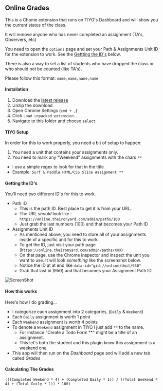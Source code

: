 ## Online Grades

This is a Chome extension that runs on TIYO's Dashboard and will show you the current status of the class.

It will remove anyone who has never completed an assignment (TA's, Observers, etc)

You need to open the `options` page and set your Path & Assignments Unit ID for the extension to work. See the [Gettting the ID's](#getting-the-ids) below.

There is also a way to set a list of students who have dropped the class or who should not be counted (like TA's). 

Please follow this format: `name,name,name,name`

#### Installation

1. Download the [latest release](https://github.com/twhitacre/tiyo-grader/releases)
2. Unzip the download
3. Open Chrome Settings (`cmd + ,`)
4. Click `Load unpacked extension...`
5. Navigate to this folder and choose `select`

#### TIYO Setup

In order for this to work properly, you need a bit of setup to happen:

1. You need a unit that contains your assignments only.
2. You need to mark any "Weekend" assignments with the chars `**`
  - I use a simple regex to look for that in the title
  - Example: `Surf & Paddle HTML/CSS Slice Assignment **`

#### Getting the ID's

You'll need two different ID's for this to work. 

- Path ID
  - This is the path ID. Best place to get it is from your URL.
  - The URL _should_ look like : `https://online.theironyard.com/admin/paths/100`
  - Just grab the last numbers (100) and that becomes your Path ID
- Assignments Unit ID
  - As mentioned above, you need to store all of your assignments inside of a specific unit for this to work.
  - To get the ID, just visit your path page (`https://online.theironyard.com/admin/paths/XXX`)
  - On that page, use the Chrome inspector and inspect the unit you want to use. It will look _something_ like the screenshot below.
  - Notice the ID at at end like `data-id="gid://online/Unit/950"`
  - Grab that last id (950) and that becomes your Assignment Path ID

![ScreenShot](http://image.prntscr.com/image/f36e211742d84000bc2d87aaa96d1993.png)


#### How this works

Here's how I do grading...

- I categorize each assignment into 2 categories, (`Daily` & `Weekend`)
- Each `Daily` assignment is worth 1 point
- Each `Weekend` assignment is worth 4 points
- To denote a `Weekend` assignment in TIYO I just add `**` to the name.
  - For instance "Create a Todo Form **" might be a title of an assignment.
  - This let's both the student and this plugin know this assignment is a weekend one
- This app will then run on the *Dashboard* page and will add a new tab called *Grades*


#### Calculating The Grades

`(((Completed Weekend * 4) + (Completed Daily * 1)) / ((Total Weekend * 4) + (Total Daily * 1)) * 100)`

